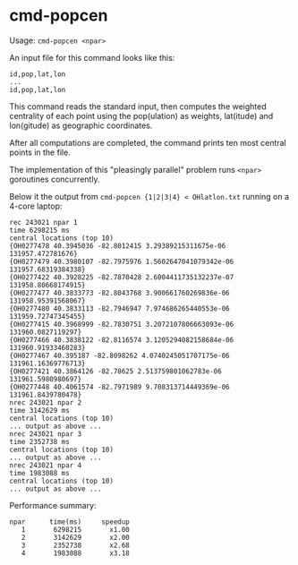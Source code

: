 cmd-popcen
==========

Usage: `cmd-popcen <npar>`

An input file for this command looks like this:

	id,pop,lat,lon
	...
	id,pop,lat,lon

This command reads the standard input, then computes the weighted centrality of each point
using the pop(ulation) as weights, lat(itude) and lon(gitude) as geographic coordinates.

After all computations are completed, the command prints ten most central points in the file.

The implementation of this "pleasingly parallel" problem runs `<npar>` goroutines concurrently.

Below it the output from `cmd-popcen {1|2|3|4} < OHlatlon.txt` running on a 4-core laptop:

	rec 243021 npar 1
	time 6298215 ms
	central locations (top 10) 
	{OH0277478 40.3945036 -82.8012415 3.29389215311675e-06 131957.472781676}
	{OH0277479 40.3980107 -82.7975976 1.5602647041079342e-06 131957.68319384338}
	{OH0277422 40.3928225 -82.7870428 2.6004411735132237e-07 131958.80668174915}
	{OH0277477 40.3833773 -82.8043768 3.900661760269836e-06 131958.95391568067}
	{OH0277480 40.3833113 -82.7946947 7.974686265440553e-06 131959.72747345455}
	{OH0277415 40.3968999 -82.7830751 3.2072107806663093e-06 131960.0827119297}
	{OH0277466 40.3838122 -82.8116574 3.1205294082158684e-06 131960.91933460283}
	{OH0277467 40.395187 -82.8098262 4.0740245051707175e-06 131961.16369776713}
	{OH0277421 40.3864126 -82.78625 2.513759801062783e-06 131961.5980980697}
	{OH0277448 40.4061574 -82.7971989 9.708313714449369e-06 131961.8439780478}
	nrec 243021 npar 2
	time 3142629 ms
	central locations (top 10) 
	... output as above ...
	nrec 243021 npar 3
	time 2352738 ms
	central locations (top 10) 
	... output as above ...
	nrec 243021 npar 4
	time 1983088 ms
	central locations (top 10) 
	... output as above ...

Performance summary:

	npar      time(ms)     speedup
	   1       6298215       x1.00
	   2       3142629       x2.00
	   3       2352738       x2.68
	   4       1983088       x3.18
